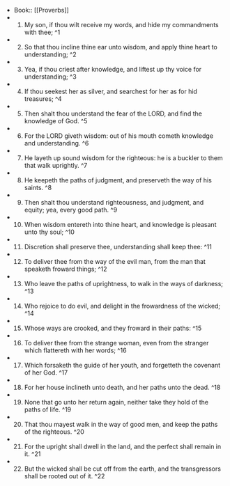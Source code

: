 - Book:: [[Proverbs]]
- 1. My son, if thou wilt receive my words, and hide my commandments with thee; ^1
- 2. So that thou incline thine ear unto wisdom, and apply thine heart to understanding; ^2
- 3. Yea, if thou criest after knowledge, and liftest up thy voice for understanding; ^3
- 4. If thou seekest her as silver, and searchest for her as for hid treasures; ^4
- 5. Then shalt thou understand the fear of the LORD, and find the knowledge of God. ^5
- 6. For the LORD giveth wisdom: out of his mouth cometh knowledge and understanding. ^6
- 7. He layeth up sound wisdom for the righteous: he is a buckler to them that walk uprightly. ^7
- 8. He keepeth the paths of judgment, and preserveth the way of his saints. ^8
- 9. Then shalt thou understand righteousness, and judgment, and equity; yea, every good path. ^9
- 10. When wisdom entereth into thine heart, and knowledge is pleasant unto thy soul; ^10
- 11. Discretion shall preserve thee, understanding shall keep thee: ^11
- 12. To deliver thee from the way of the evil man, from the man that speaketh froward things; ^12
- 13. Who leave the paths of uprightness, to walk in the ways of darkness; ^13
- 14. Who rejoice to do evil, and delight in the frowardness of the wicked; ^14
- 15. Whose ways are crooked, and they froward in their paths: ^15
- 16. To deliver thee from the strange woman, even from the stranger which flattereth with her words; ^16
- 17. Which forsaketh the guide of her youth, and forgetteth the covenant of her God. ^17
- 18. For her house inclineth unto death, and her paths unto the dead. ^18
- 19. None that go unto her return again, neither take they hold of the paths of life. ^19
- 20. That thou mayest walk in the way of good men, and keep the paths of the righteous. ^20
- 21. For the upright shall dwell in the land, and the perfect shall remain in it. ^21
- 22. But the wicked shall be cut off from the earth, and the transgressors shall be rooted out of it. ^22

